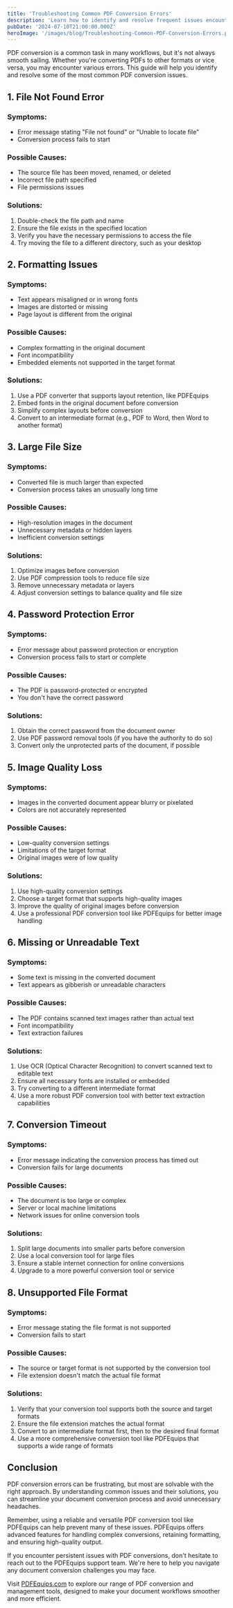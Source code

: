 ```yaml
---
title: 'Troubleshooting Common PDF Conversion Errors'
description: 'Learn how to identify and resolve frequent issues encountered during PDF conversion processes'
pubDate: '2024-07-10T21:00:00.000Z'
heroImage: '/images/blog/Troubleshooting-Common-PDF-Conversion-Errors.png'
---
```


PDF conversion is a common task in many workflows, but it's not always smooth sailing. Whether you're converting PDFs to other formats or vice versa, you may encounter various errors. This guide will help you identify and resolve some of the most common PDF conversion issues.

## 1. File Not Found Error

### Symptoms:
- Error message stating "File not found" or "Unable to locate file"
- Conversion process fails to start

### Possible Causes:
- The source file has been moved, renamed, or deleted
- Incorrect file path specified
- File permissions issues

### Solutions:
1. Double-check the file path and name
2. Ensure the file exists in the specified location
3. Verify you have the necessary permissions to access the file
4. Try moving the file to a different directory, such as your desktop

## 2. Formatting Issues

### Symptoms:
- Text appears misaligned or in wrong fonts
- Images are distorted or missing
- Page layout is different from the original

### Possible Causes:
- Complex formatting in the original document
- Font incompatibility
- Embedded elements not supported in the target format

### Solutions:
1. Use a PDF converter that supports layout retention, like PDFEquips
2. Embed fonts in the original document before conversion
3. Simplify complex layouts before conversion
4. Convert to an intermediate format (e.g., PDF to Word, then Word to another format)

## 3. Large File Size

### Symptoms:
- Converted file is much larger than expected
- Conversion process takes an unusually long time

### Possible Causes:
- High-resolution images in the document
- Unnecessary metadata or hidden layers
- Inefficient conversion settings

### Solutions:
1. Optimize images before conversion
2. Use PDF compression tools to reduce file size
3. Remove unnecessary metadata or layers
4. Adjust conversion settings to balance quality and file size

## 4. Password Protection Error

### Symptoms:
- Error message about password protection or encryption
- Conversion process fails to start or complete

### Possible Causes:
- The PDF is password-protected or encrypted
- You don't have the correct password

### Solutions:
1. Obtain the correct password from the document owner
2. Use PDF password removal tools (if you have the authority to do so)
3. Convert only the unprotected parts of the document, if possible

## 5. Image Quality Loss

### Symptoms:
- Images in the converted document appear blurry or pixelated
- Colors are not accurately represented

### Possible Causes:
- Low-quality conversion settings
- Limitations of the target format
- Original images were of low quality

### Solutions:
1. Use high-quality conversion settings
2. Choose a target format that supports high-quality images
3. Improve the quality of original images before conversion
4. Use a professional PDF conversion tool like PDFEquips for better image handling

## 6. Missing or Unreadable Text

### Symptoms:
- Some text is missing in the converted document
- Text appears as gibberish or unreadable characters

### Possible Causes:
- The PDF contains scanned text images rather than actual text
- Font incompatibility
- Text extraction failures

### Solutions:
1. Use OCR (Optical Character Recognition) to convert scanned text to editable text
2. Ensure all necessary fonts are installed or embedded
3. Try converting to a different intermediate format
4. Use a more robust PDF conversion tool with better text extraction capabilities

## 7. Conversion Timeout

### Symptoms:
- Error message indicating the conversion process has timed out
- Conversion fails for large documents

### Possible Causes:
- The document is too large or complex
- Server or local machine limitations
- Network issues for online conversion tools

### Solutions:
1. Split large documents into smaller parts before conversion
2. Use a local conversion tool for large files
3. Ensure a stable internet connection for online conversions
4. Upgrade to a more powerful conversion tool or service

## 8. Unsupported File Format

### Symptoms:
- Error message stating the file format is not supported
- Conversion fails to start

### Possible Causes:
- The source or target format is not supported by the conversion tool
- File extension doesn't match the actual file format

### Solutions:
1. Verify that your conversion tool supports both the source and target formats
2. Ensure the file extension matches the actual format
3. Convert to an intermediate format first, then to the desired final format
4. Use a more comprehensive conversion tool like PDFEquips that supports a wide range of formats

## Conclusion

PDF conversion errors can be frustrating, but most are solvable with the right approach. By understanding common issues and their solutions, you can streamline your document conversion process and avoid unnecessary headaches.

Remember, using a reliable and versatile PDF conversion tool like PDFEquips can help prevent many of these issues. PDFEquips offers advanced features for handling complex conversions, retaining formatting, and ensuring high-quality output.

If you encounter persistent issues with PDF conversions, don't hesitate to reach out to the PDFEquips support team. We're here to help you navigate any document conversion challenges you may face.

Visit [PDFEquips.com](https://www.pdfequips.com) to explore our range of PDF conversion and management tools, designed to make your document workflows smoother and more efficient.